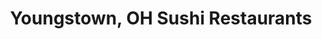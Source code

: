 ---
layout: city
title: Youngstown, OH Sushi Restaurants
permalink: /ohio/youngstown/
stateAbbr: OH
stateName: Ohio
cityName: Youngstown

---